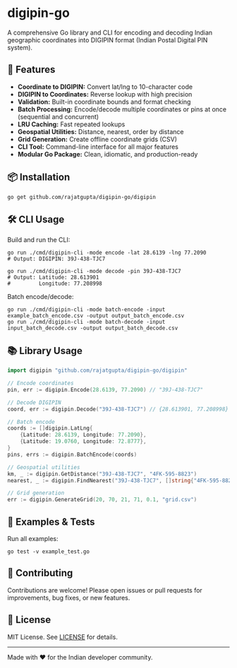 # digipin-go

A comprehensive Go library and CLI for encoding and decoding Indian geographic coordinates into DIGIPIN format (Indian Postal Digital PIN system).

## 🚀 Features
- **Coordinate to DIGIPIN:** Convert lat/lng to 10-character code
- **DIGIPIN to Coordinates:** Reverse lookup with high precision
- **Validation:** Built-in coordinate bounds and format checking
- **Batch Processing:** Encode/decode multiple coordinates or pins at once (sequential and concurrent)
- **LRU Caching:** Fast repeated lookups
- **Geospatial Utilities:** Distance, nearest, order by distance
- **Grid Generation:** Create offline coordinate grids (CSV)
- **CLI Tool:** Command-line interface for all major features
- **Modular Go Package:** Clean, idiomatic, and production-ready

## 📦 Installation

```
go get github.com/rajatgupta/digipin-go/digipin
```

## 🛠️ CLI Usage

Build and run the CLI:

```
go run ./cmd/digipin-cli -mode encode -lat 28.6139 -lng 77.2090
# Output: DIGIPIN: 39J-438-TJC7

go run ./cmd/digipin-cli -mode decode -pin 39J-438-TJC7
# Output: Latitude: 28.613901
#         Longitude: 77.208998
```

Batch encode/decode:

```
go run ./cmd/digipin-cli -mode batch-encode -input example_batch_encode.csv -output output_batch_encode.csv
go run ./cmd/digipin-cli -mode batch-decode -input input_batch_decode.csv -output output_batch_decode.csv
```

## 📚 Library Usage

```go
import digipin "github.com/rajatgupta/digipin-go/digipin"

// Encode coordinates
pin, err := digipin.Encode(28.6139, 77.2090) // "39J-438-TJC7"

// Decode DIGIPIN
coord, err := digipin.Decode("39J-438-TJC7") // {28.613901, 77.208998}

// Batch encode
coords := []digipin.LatLng{
    {Latitude: 28.6139, Longitude: 77.2090},
    {Latitude: 19.0760, Longitude: 72.8777},
}
pins, errs := digipin.BatchEncode(coords)

// Geospatial utilities
km, _ := digipin.GetDistance("39J-438-TJC7", "4FK-595-8823")
nearest, _ := digipin.FindNearest("39J-438-TJC7", []string{"4FK-595-8823", "4PJ-766-C924"})

// Grid generation
err := digipin.GenerateGrid(20, 70, 21, 71, 0.1, "grid.csv")
```

## 🧪 Examples & Tests

Run all examples:
```
go test -v example_test.go
```

## 🤝 Contributing

Contributions are welcome! Please open issues or pull requests for improvements, bug fixes, or new features.

## 📄 License

MIT License. See [LICENSE](LICENSE) for details.

---

Made with ❤️ for the Indian developer community. 